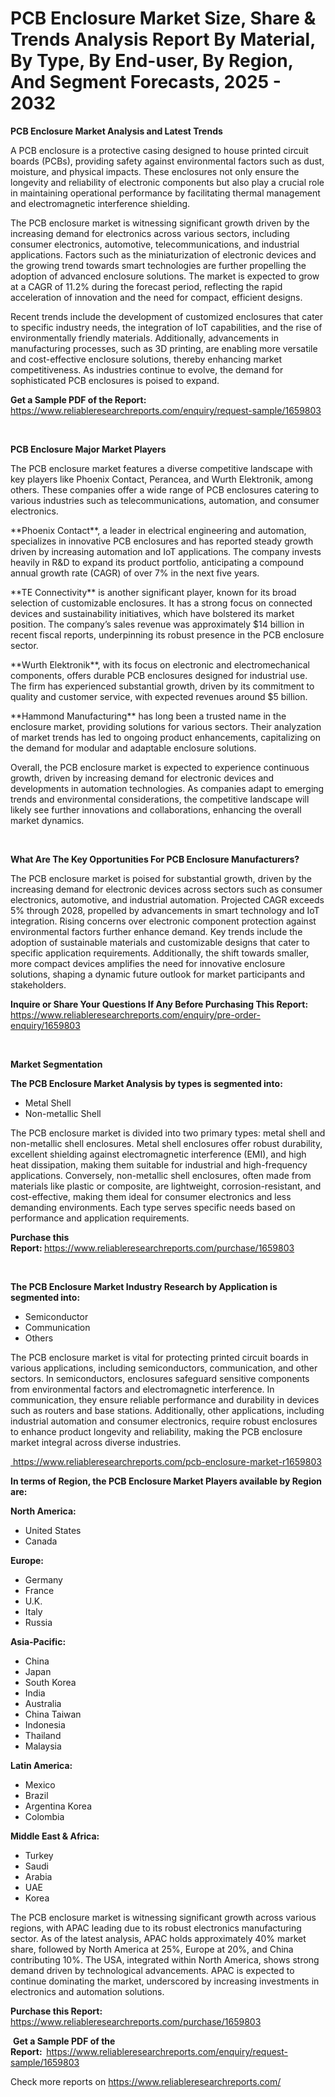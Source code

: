 <p><h1>PCB Enclosure Market Size, Share & Trends Analysis Report By Material, By Type, By End-user, By Region, And Segment Forecasts, 2025 - 2032</h1></p><p><strong>PCB Enclosure Market Analysis and Latest Trends</strong></p>
<p><p>A PCB enclosure is a protective casing designed to house printed circuit boards (PCBs), providing safety against environmental factors such as dust, moisture, and physical impacts. These enclosures not only ensure the longevity and reliability of electronic components but also play a crucial role in maintaining operational performance by facilitating thermal management and electromagnetic interference shielding.</p><p>The PCB enclosure market is witnessing significant growth driven by the increasing demand for electronics across various sectors, including consumer electronics, automotive, telecommunications, and industrial applications. Factors such as the miniaturization of electronic devices and the growing trend towards smart technologies are further propelling the adoption of advanced enclosure solutions. The market is expected to grow at a CAGR of 11.2% during the forecast period, reflecting the rapid acceleration of innovation and the need for compact, efficient designs.</p><p>Recent trends include the development of customized enclosures that cater to specific industry needs, the integration of IoT capabilities, and the rise of environmentally friendly materials. Additionally, advancements in manufacturing processes, such as 3D printing, are enabling more versatile and cost-effective enclosure solutions, thereby enhancing market competitiveness. As industries continue to evolve, the demand for sophisticated PCB enclosures is poised to expand.</p></p>
<p><strong>Get a Sample PDF of the Report:&nbsp;</strong> <a href="https://www.reliableresearchreports.com/enquiry/request-sample/1659803?utm_campaign=2307&utm_medium=2&utm_source=Github&utm_content=ia&utm_term=17022025&utm_id=pcb-enclosure">https://www.reliableresearchreports.com/enquiry/request-sample/1659803</a></p>
<p>&nbsp;</p>
<p><strong>PCB Enclosure Major Market Players</strong></p>
<p><p>The PCB enclosure market features a diverse competitive landscape with key players like Phoenix Contact, Perancea, and Wurth Elektronik, among others. These companies offer a wide range of PCB enclosures catering to various industries such as telecommunications, automation, and consumer electronics.</p><p>**Phoenix Contact**, a leader in electrical engineering and automation, specializes in innovative PCB enclosures and has reported steady growth driven by increasing automation and IoT applications. The company invests heavily in R&D to expand its product portfolio, anticipating a compound annual growth rate (CAGR) of over 7% in the next five years.</p><p>**TE Connectivity** is another significant player, known for its broad selection of customizable enclosures. It has a strong focus on connected devices and sustainability initiatives, which have bolstered its market position. The company’s sales revenue was approximately $14 billion in recent fiscal reports, underpinning its robust presence in the PCB enclosure sector.</p><p>**Wurth Elektronik**, with its focus on electronic and electromechanical components, offers durable PCB enclosures designed for industrial use. The firm has experienced substantial growth, driven by its commitment to quality and customer service, with expected revenues around $5 billion.</p><p>**Hammond Manufacturing** has long been a trusted name in the enclosure market, providing solutions for various sectors. Their analyzation of market trends has led to ongoing product enhancements, capitalizing on the demand for modular and adaptable enclosure solutions.</p><p>Overall, the PCB enclosure market is expected to experience continuous growth, driven by increasing demand for electronic devices and developments in automation technologies. As companies adapt to emerging trends and environmental considerations, the competitive landscape will likely see further innovations and collaborations, enhancing the overall market dynamics.</p></p>
<p>&nbsp;</p>
<p><strong>What Are The Key Opportunities For PCB Enclosure Manufacturers?</strong></p>
<p><p>The PCB enclosure market is poised for substantial growth, driven by the increasing demand for electronic devices across sectors such as consumer electronics, automotive, and industrial automation. Projected CAGR exceeds 5% through 2028, propelled by advancements in smart technology and IoT integration. Rising concerns over electronic component protection against environmental factors further enhance demand. Key trends include the adoption of sustainable materials and customizable designs that cater to specific application requirements. Additionally, the shift towards smaller, more compact devices amplifies the need for innovative enclosure solutions, shaping a dynamic future outlook for market participants and stakeholders.</p></p>
<p><strong>Inquire or Share Your Questions If Any Before Purchasing This Report:</strong> <a href="https://www.reliableresearchreports.com/enquiry/pre-order-enquiry/1659803?utm_campaign=2307&utm_medium=2&utm_source=Github&utm_content=ia&utm_term=17022025&utm_id=pcb-enclosure">https://www.reliableresearchreports.com/enquiry/pre-order-enquiry/1659803</a></p>
<p>&nbsp;</p>
<p><strong>Market Segmentation</strong></p>
<p><strong>The PCB Enclosure Market Analysis by types is segmented into:</strong></p>
<p><ul><li>Metal Shell</li><li>Non-metallic Shell</li></ul></p>
<p><p>The PCB enclosure market is divided into two primary types: metal shell and non-metallic shell enclosures. Metal shell enclosures offer robust durability, excellent shielding against electromagnetic interference (EMI), and high heat dissipation, making them suitable for industrial and high-frequency applications. Conversely, non-metallic shell enclosures, often made from materials like plastic or composite, are lightweight, corrosion-resistant, and cost-effective, making them ideal for consumer electronics and less demanding environments. Each type serves specific needs based on performance and application requirements.</p></p>
<p><strong>Purchase this Report:&nbsp;</strong><a href="https://www.reliableresearchreports.com/purchase/1659803?utm_campaign=2307&utm_medium=2&utm_source=Github&utm_content=ia&utm_term=17022025&utm_id=pcb-enclosure">https://www.reliableresearchreports.com/purchase/1659803</a></p>
<p>&nbsp;</p>
<p><strong>The PCB Enclosure Market Industry Research by Application is segmented into:</strong></p>
<p><ul><li>Semiconductor</li><li>Communication</li><li>Others</li></ul></p>
<p><p>The PCB enclosure market is vital for protecting printed circuit boards in various applications, including semiconductors, communication, and other sectors. In semiconductors, enclosures safeguard sensitive components from environmental factors and electromagnetic interference. In communication, they ensure reliable performance and durability in devices such as routers and base stations. Additionally, other applications, including industrial automation and consumer electronics, require robust enclosures to enhance product longevity and reliability, making the PCB enclosure market integral across diverse industries.</p></p>
<p><a href="https://www.reliableresearchreports.com/pcb-enclosure-market-r1659803?utm_campaign=2307&utm_medium=2&utm_source=Github&utm_content=ia&utm_term=17022025&utm_id=pcb-enclosure">&nbsp;https://www.reliableresearchreports.com/pcb-enclosure-market-r1659803</a></p>
<p><strong>In terms of Region, the PCB Enclosure Market Players available by Region are:</strong></p>
<p>
    <p> <strong> North America: </strong>
        <ul>
            <li>United States</li>
            <li>Canada</li>
        </ul>
        </p> 
    <p> <strong> Europe: </strong>
        <ul>
            <li>Germany</li>
            <li>France</li>
            <li>U.K.</li>
            <li>Italy</li>
            <li>Russia</li>
        </ul>
        </p> 
    <p> <strong> Asia-Pacific: </strong>
        <ul>
            <li>China</li>
            <li>Japan</li>
            <li>South Korea</li>
            <li>India</li>
            <li>Australia</li>
            <li>China Taiwan</li>
            <li>Indonesia</li>
            <li>Thailand</li>
            <li>Malaysia</li>
        </ul>
        </p> 
    <p> <strong> Latin America: </strong>
        <ul>
            <li>Mexico</li>
            <li>Brazil</li>
            <li>Argentina Korea</li>
            <li>Colombia</li>
        </ul>
        </p> 
    <p> <strong> Middle East & Africa: </strong>
        <ul>
            <li>Turkey</li>
            <li>Saudi</li>
            <li>Arabia</li>
            <li>UAE</li>
            <li>Korea</li>
        </ul>
    </p>
    </p>
<p><p>The PCB enclosure market is witnessing significant growth across various regions, with APAC leading due to its robust electronics manufacturing sector. As of the latest analysis, APAC holds approximately 40% market share, followed by North America at 25%, Europe at 20%, and China contributing 10%. The USA, integrated within North America, shows strong demand driven by technological advancements. APAC is expected to continue dominating the market, underscored by increasing investments in electronics and automation solutions.</p></p>
<p><strong>Purchase this Report: </strong><a href="https://www.reliableresearchreports.com/purchase/1659803?utm_campaign=2307&utm_medium=2&utm_source=Github&utm_content=ia&utm_term=17022025&utm_id=pcb-enclosure">https://www.reliableresearchreports.com/purchase/1659803</a></p>
<p>&nbsp;<strong>Get a Sample PDF of the Report:&nbsp;&nbsp;</strong><a href="https://www.reliableresearchreports.com/enquiry/request-sample/1659803?utm_campaign=2307&utm_medium=2&utm_source=Github&utm_content=ia&utm_term=17022025&utm_id=pcb-enclosure">https://www.reliableresearchreports.com/enquiry/request-sample/1659803</a></p>
<p><strong></strong></p>
<p>Check more reports on <a href="https://www.reliableresearchreports.com/?utm_campaign=2307&utm_medium=2&utm_source=Github&utm_content=ia&utm_term=17022025&utm_id=pcb-enclosure">https://www.reliableresearchreports.com/</a></p>